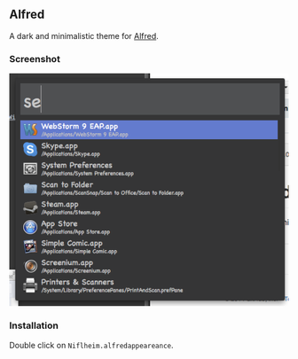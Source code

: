 ## Alfred


A dark and minimalistic theme for [Alfred](www.alfredapp.com).

### Screenshot

![Screenshot](screenshot.png)

### Installation

Double click on `Niflheim.alfredappeareance`.
